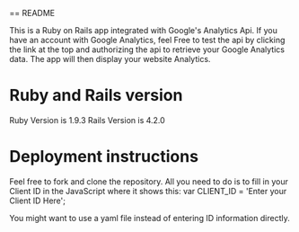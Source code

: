 == README

This is a Ruby on Rails app integrated with Google's Analytics Api.
If you have an account with Google Analytics, feel Free to test the api by clicking the link at the top and authorizing the api to retrieve your Google Analytics data. The app will then display your website Analytics.

# Ruby and Rails version
Ruby Version is 1.9.3
Rails Version is 4.2.0

# Deployment instructions
Feel free to fork and clone the repository. All you need to do is to fill in your Client ID in the JavaScript where it shows this:
var CLIENT_ID = 'Enter your Client ID Here';

You might want to use a yaml file instead of entering ID information directly.

